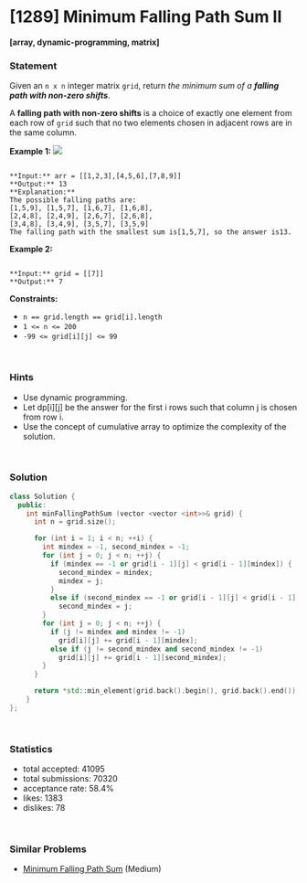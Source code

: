# [1289] Minimum Falling Path Sum II

**[array, dynamic-programming, matrix]**

### Statement

Given an `n x n` integer matrix `grid`, return *the minimum sum of a **falling path with non-zero shifts***.

A **falling path with non-zero shifts** is a choice of exactly one element from each row of `grid` such that no two elements chosen in adjacent rows are in the same column.


**Example 1:**
![](https://assets.leetcode.com/uploads/2021/08/10/falling-grid.jpg)

```

**Input:** arr = [[1,2,3],[4,5,6],[7,8,9]]
**Output:** 13
**Explanation:** 
The possible falling paths are:
[1,5,9], [1,5,7], [1,6,7], [1,6,8],
[2,4,8], [2,4,9], [2,6,7], [2,6,8],
[3,4,8], [3,4,9], [3,5,7], [3,5,9]
The falling path with the smallest sum is[1,5,7], so the answer is13.

```

**Example 2:**

```

**Input:** grid = [[7]]
**Output:** 7

```

**Constraints:**
* `n == grid.length == grid[i].length`
* `1 <= n <= 200`
* `-99 <= grid[i][j] <= 99`


<br />

### Hints

- Use dynamic programming.
- Let dp[i][j] be the answer for the first i rows such that column j is chosen from row i.
- Use the concept of cumulative array to optimize the complexity of the solution.

<br />

### Solution

```cpp
class Solution {
  public:
    int minFallingPathSum (vector <vector <int>>& grid) {
      int n = grid.size();

      for (int i = 1; i < n; ++i) {
        int mindex = -1, second_mindex = -1;
        for (int j = 0; j < n; ++j) {
          if (mindex == -1 or grid[i - 1][j] < grid[i - 1][mindex]) {
            second_mindex = mindex;
            mindex = j;
          }
          else if (second_mindex == -1 or grid[i - 1][j] < grid[i - 1][second_mindex])
            second_mindex = j;
        }
        for (int j = 0; j < n; ++j) {
          if (j != mindex and mindex != -1)
            grid[i][j] += grid[i - 1][mindex];
          else if (j != second_mindex and second_mindex != -1)
            grid[i][j] += grid[i - 1][second_mindex];
        }
      }

      return *std::min_element(grid.back().begin(), grid.back().end());
    }
};
```

<br />

### Statistics

- total accepted: 41095
- total submissions: 70320
- acceptance rate: 58.4%
- likes: 1383
- dislikes: 78

<br />

### Similar Problems

- [Minimum Falling Path Sum](https://leetcode.com/problems/minimum-falling-path-sum) (Medium)
